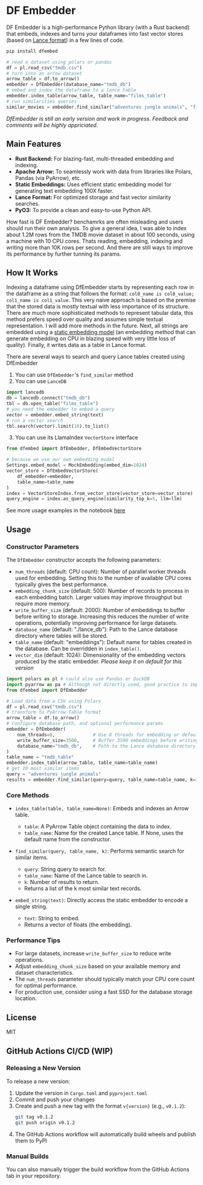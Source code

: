 # DF Embedder

DF Embedder is a high-performance Python library (with a Rust backend) that embeds, indexes and turns your dataframes into fast vector stores (based on [Lance format](https://github.com/lancedb/lance)) in a few lines of code.

```bash
pip install dfembed
```

```python
# read a dataset using polars or pandas
df = pl.read_csv("tmdb.csv")
# turn into an arrow dataset
arrow_table = df.to_arrow()
embedder = DfEmbedder(database_name="tmdb_db")
# embed and index the dataframe to a lance table
embedder.index_table(arrow_table, table_name="films_table")
# run similarities queries
similar_movies = embedder.find_similar("adventures jungle animals", "films_table", 10)
```


*DfEmbedder is still an early version and work in progress. Feedback and comments will be highly appriciated.*

## Main Features

- **Rust Backend:** For blazing-fast, multi-threaded embedding and indexing.
- **Apache Arrow:** To seamlessly work with data from libraries like Polars, Pandas (via PyArrow), etc.
- **Static Embeddings:** Uses efficient static embedding model for generating text embedding 100X faster.
- **Lance Format:** For optimized storage and fast vector similarity searches.
- **PyO3:** To provide a clean and easy-to-use Python API.

How fast is DF Embedder? benchamrks are often misleading and users should run their own analysis. To give a general idea, I was able to index about 1.2M rows from the TMDB movie dataset in about 100 seconds, using a machine with 10 CPU cores. Thats reading, embedding, indexing and writing more than 10K rows per second. And there are still ways to improve its performance by further tunning its params.

## How It Works

Indexing a dataframe using DfEmbedder starts by representing each row in the dataframe as a string that follows the format: `col0_name is col0_value; col1_name is col1_value`. This very naive approach is based on the premise that the stored data is mostly textual with less importance of its structure. There are much more sophisticated methods to represent tabular data, this method prefers speed over quality and assumes simple textual representation. I will add more methods in the future. Next, all strings are embedded using a [static embedding model](https://huggingface.co/blog/static-embeddings) (an embedding method that can generate embedding on CPU in blazing speed with very little loss of quality). Finally, it writes data as a table in Lance format.

There are several ways to search and query Lance tables created using DfEmbedder

1. You can use `DfEmbedder`'s `find_similar` method
2. You can use `LanceDB`

```python
import lancedb
db = lancedb.connect("tmdb_db")
tbl = db.open_table("films_table")
# you need the embedder to embed a query
vector = embedder.embed_string(text)
# run a vector search
tbl.search(vector).limit(10).to_list()
```

3. You can use its LlamaIndex `VectorStore` interface

```python
from dfembed import DfEmbedder, DfEmbedVectorStore

# because we use our own embedding model
Settings.embed_model = MockEmbedding(embed_dim=1024)
vector_store = DfEmbedVectorStore(
    df_embedder=embedder,
    table_name=table_name
)
index = VectorStoreIndex.from_vector_store(vector_store=vector_store)
query_engine = index.as_query_engine(similarity_top_k=5, llm=llm)

```

See more usage examples in the notebook [here](examples/example.ipynb)

## Usage

### Constructor Parameters

The `DfEmbedder` constructor accepts the following parameters:

- `num_threads` (default: CPU count): Number of parallel worker threads used for embedding.
  Setting this to the number of available CPU cores typically gives the best performance.
- `embedding_chunk_size` (default: 500): Number of records to process in each embedding batch.
  Larger values may improve throughput but require more memory.
- `write_buffer_size` (default: 2000): Number of embeddings to buffer before writing to storage.
  Increasing this reduces the number of write operations, potentially improving performance for large datasets.
- `database_name` (default: "./lance_db"): Path to the Lance database directory where tables will be stored.
- `table_name` (default: "embeddings"): Default name for tables created in the database.
  Can be overridden in `index_table()`.
- `vector_dim` (default: 1024): Dimensionality of the embedding vectors produced by the static embedder. *Please keep it on default for this version*

```python
import polars as pl # could also use Pandas or DuckDB
import pyarrow as pa # Although not directly used, good practice to import
from dfembed import DfEmbedder

# Load data from a CSV using Polars
df = pl.read_csv("tmdb.csv")
# transform to PyArrow Table format
arrow_table = df.to_arrow()
# Configure database path, and optional performance params
embedder = DfEmbedder(
    num_threads=8,              # Use 8 threads for embedding or defaults to avail num of cores
    write_buffer_size=3500,     # Buffer 3500 embeddings before writing
    database_name="tmdb_db",    # Path to the Lance database directory      
)
table_name = "tmdb_table" 
embedder.index_table(arrow_table, table_name=table_name)
# get 10 most similar items
query = "adventures jungle animals"
results = embedder.find_similar(query=query, table_name=table_name, k=10)

```

### Core Methods

- `index_table(table, table_name=None)`: Embeds and indexes an Arrow table.

  - `table`: A PyArrow Table object containing the data to index.
  - `table_name`: Name for the created Lance table. If None, uses the default name from the constructor.
- `find_similar(query, table_name, k)`: Performs semantic search for similar items.

  - `query`: String query to search for.
  - `table_name`: Name of the Lance table to search in.
  - `k`: Number of results to return.
  - Returns a list of the k most similar text records.
- `embed_string(text)`: Directly access the static embedder to encode a single string.

  - `text`: String to embed.
  - Returns a vector of floats (the embedding).

### Performance Tips

- For large datasets, increase `write_buffer_size` to reduce write operations.
- Adjust `embedding_chunk_size` based on your available memory and dataset characteristics.
- The `num_threads` parameter should typically match your CPU core count for optimal performance.
- For production use, consider using a fast SSD for the database storage location.

## License

MIT

## GitHub Actions CI/CD (WIP)

### Releasing a New Version

To release a new version:

1. Update the version in `Cargo.toml` and `pyproject.toml`
2. Commit and push your changes
3. Create and push a new tag with the format `v{version}` (e.g., `v0.1.2`):
   ```bash
   git tag v0.1.2
   git push origin v0.1.2
   ```
4. The GitHub Actions workflow will automatically build wheels and publish them to PyPI

### Manual Builds

You can also manually trigger the build workflow from the GitHub Actions tab in your repository.
